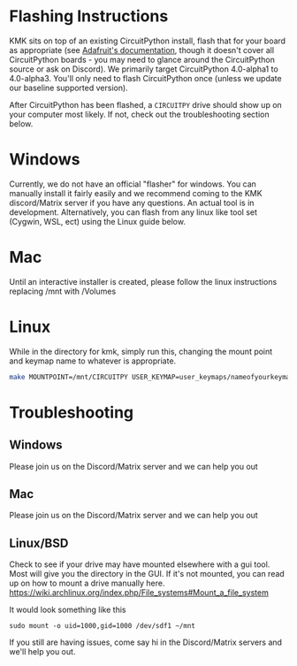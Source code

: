 # Flashing Instructions

KMK sits on top of an existing CircuitPython install, flash that for your board
as appropriate (see [Adafruit's
documentation](https://learn.adafruit.com/welcome-to-circuitpython/installing-circuitpython),
though it doesn't cover all CircuitPython boards - you may need to glance around
the CircuitPython source or ask on Discord). We primarily target CircuitPython
4.0-alpha1 to 4.0-alpha3. You'll only need
to flash CircuitPython once (unless we update our baseline supported version).

After CircuitPython has been flashed, a `CIRCUITPY` drive should show up on your
computer most likely.  If not, check out the troubleshooting section below.

# Windows
Currently, we do not have an official "flasher" for windows. You can manually install it fairly easily and we recommend coming to the KMK discord/Matrix server if you have any questions. An actual tool is in development. Alternatively, you can flash from any linux like tool set (Cygwin, WSL, ect) using the Linux guide below.

# Mac
Until an interactive installer is created, please follow the linux instructions replacing /mnt with /Volumes

# Linux

While in the directory for kmk, simply run this, changing the mount point and keymap name to whatever is appropriate.

```sh
make MOUNTPOINT=/mnt/CIRCUITPY USER_KEYMAP=user_keymaps/nameofyourkeymap.py
```

# Troubleshooting
## Windows
Please join us on the Discord/Matrix server and we can help you out

## Mac
Please join us on the Discord/Matrix server and we can help you out
    
## Linux/BSD
Check to see if your drive may have mounted elsewhere with a gui tool. Most will give you the directory in the GUI.
If it's not mounted, you can read up on how to mount a drive manually here. https://wiki.archlinux.org/index.php/File_systems#Mount_a_file_system

It would look something like this

`sudo mount -o uid=1000,gid=1000 /dev/sdf1 ~/mnt`

If you still are having issues, come say hi in the Discord/Matrix servers and we'll help you out.
